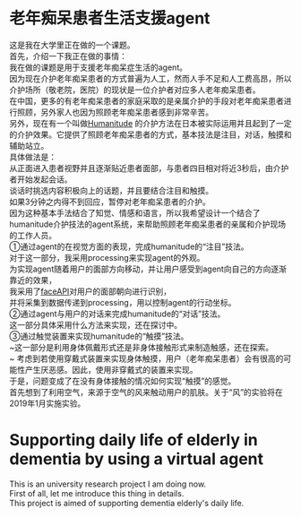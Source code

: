 # 老年痴呆患者生活支援agent
这是我在大学里正在做的一个课题。<br>
首先，介绍一下我正在做的事情：<br>
我在做的课题是用于支援老年痴呆症生活的agent。<br>
因为现在介护老年痴呆患者的方式普遍为人工，然而人手不足和人工费高昂，所以介护场所（敬老院，医院）的现状是一位介护者对应多人老年痴呆患者。<br>
在中国，更多的有老年痴呆患者的家庭采取的是亲属介护的手段对老年痴呆患者进行照顾，另外家人也因为照顾老年痴呆患者感到非常辛苦。<br>
另外，现在有一个叫做[Humanitude](http://www.infiressources.ca/fer/depotdocument_anglais/the_concept_of_Humanitude_as_applied_to_general_nursing_care.pdf)
的介护方法在日本被实际运用并且起到了一定的介护效果。它提供了照顾老年痴呆患者的方式，基本技法是注目，对话，触摸和辅助站立。<br>
具体做法是：<br>
从正面进入患者视野并且逐渐贴近患者面部，与患者四目相对将近3秒后，由介护者开始发起会话。<br>
谈话时挑选内容积极向上的话题，并且要结合注目和触摸。<br>
如果3分钟之内得不到回应，暂停对老年痴呆患者的介护。<br>
因为这种基本手法结合了知觉、情感和语言，所以我希望设计一个结合了humanitude介护技法的agent系统，来帮助照顾老年痴呆患者的亲属和介护现场的工作人员。<br>
①通过agent的在视觉方面的表现，完成humanitude的“注目”技法。<br>
对于这一部分，我采用processing来实现agent的外观。<br>
为实现agent随着用户的面部方向移动，并让用户感受到agent向自己的方向逐渐靠近的效果，<br>
我采用了[faceAPI](http://www.ekstremmakina.com/EKSTREM/product/faceapi/downloads/index.html)对用户的面部朝向进行识别，<br>
并将采集到数据传递到processing，用以控制agent的行动坐标。<br>
②通过agent与用户的对话来完成humanitude的“对话”技法。<br>
这一部分具体采用什么方法来实现，还在探讨中。<br>
③通过触觉装置来实现humanitude的“触摸”技法。<br>
~这一部分是利用身体佩戴形式还是非身体接触形式来制造触感，还在探索。<br>~
考虑到若使用穿戴式装置来实现身体触摸，用户（老年痴呆患者）会有很高的可能性产生厌恶感。因此，使用非穿戴式的装置来实现。<br>
于是，问题变成了在没有身体接触的情况如何实现“触摸”的感觉。<br>
首先想到了利用空气，来源于空气的风来触动用户的肌肤。关于“风”的实验将在2019年1月实施实验。<br>

# Supporting daily life of elderly in dementia by using a virtual agent
This is an university research project I am doing now.<br>
First of all, let me introduce this thing in details.<br>
This project is aimed of supporting dementia elderly's daily life.<br>
